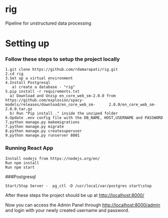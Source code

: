 # rig
Pipeline for unstructured data processing

# Setting up

### Follow these steps to setup the project locally
```
1.git clone https://github.com/rdamarapati/rig.git
2.cd rig
3.Set up a virtual environment
4.Install Postgresql
   a) create a database - "rig" 
5.pip install -r requirements.txt
  a) Download and Unzip en_core_web_sm-2.0.0 from https://github.com/explosion/spacy-models/releases/download/en_core_web_sm-      2.0.0/en_core_web_sm-2.0.0.tar.gz
  b) Run "Pip install ." inside the unziped folder 
6.Update .env config file with the DB_NAME, HOST,USERNAME and PASSWORD
7.python manage.py makemigrations
7.python manage.py migrate
8.python manage.py createsuperuser
9.python manage.py runserver 8001
```

### Running React App
```
Install nodejs from https://nodejs.org/en/
Run npm install
Run npm start
```


###Postgresql 
```
Start/Stop Server -  pg_ctl -D /usr/local/var/postgres start\stop 
```

After these steps the project should be up at [http://localhost:8000/](http://localhost:8000/)

Now you can access the Admin Panel through [http://localhost:8000/admin](http://localhost:8000/admin) and login with your newly created username and password.
